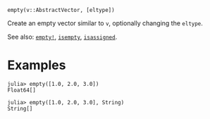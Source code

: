 ```
empty(v::AbstractVector, [eltype])
```

Create an empty vector similar to `v`, optionally changing the `eltype`.

See also: [`empty!`](@ref), [`isempty`](@ref), [`isassigned`](@ref).

# Examples

```jldoctest
julia> empty([1.0, 2.0, 3.0])
Float64[]

julia> empty([1.0, 2.0, 3.0], String)
String[]
```
